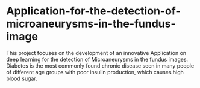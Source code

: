 # Application-for-the-detection-of-microaneurysms-in-the-fundus-image
This project focuses on the development of an innovative Application on deep learning for the detection of Microaneurysms in the fundus images. Diabetes is the most commonly found chronic disease seen in many people of different age groups with poor insulin production, which causes high blood sugar.
